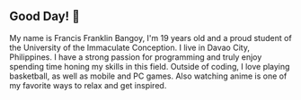 ## Good Day! 👋

<!-- **FrancisB143/FrancisB143** is a ✨ _special_ ✨ repository because its `README.md` (this file) appears on your GitHub profile. -->

My name is Francis Franklin Bangoy, I'm 19 years old and a proud student of the University of the Immaculate Conception. I live in Davao City, Philippines. I have a strong passion for programming and truly enjoy spending time honing my skills in this field. Outside of coding, I love playing basketball, as well as mobile and PC games. Also watching anime is one of my favorite ways to relax and get inspired.
